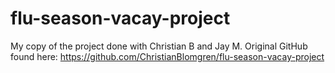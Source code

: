 # flu-season-vacay-project
My copy of the project done with Christian B and Jay M. Original GitHub found here:
https://github.com/ChristianBlomgren/flu-season-vacay-project
